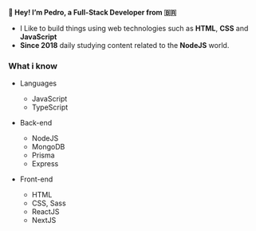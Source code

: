 **👋 Hey! I’m Pedro, a Full-Stack Developer from 🇧🇷**

- I Like to build things using web technologies such as **HTML**, **CSS** and **JavaScript**
- **Since 2018** daily studying content related to the **NodeJS** world.

### **What i know**

- Languages
  - JavaScript
  - TypeScript

- Back-end
  - NodeJS
  - MongoDB
  - Prisma
  - Express

- Front-end
  - HTML
  - CSS, Sass
  - ReactJS
  - NextJS

<!---
ppszm/ppszm is a ✨ special ✨ repository because its `README.md` (this file) appears on your GitHub profile.
You can click the Preview link to take a look at your changes.
--->
